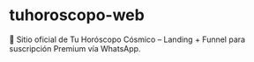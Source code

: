 # tuhoroscopo-web
🌠 Sitio oficial de Tu Horóscopo Cósmico – Landing + Funnel para suscripción Premium vía WhatsApp.
